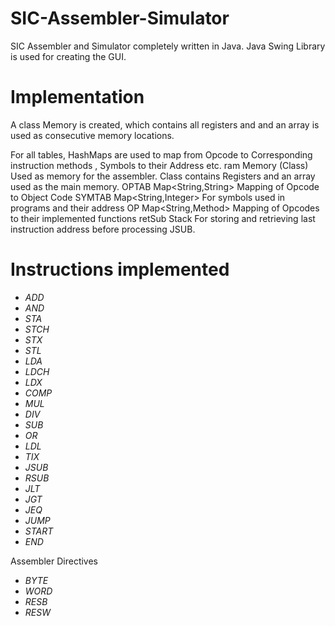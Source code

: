 # SIC-Assembler-Simulator
SIC Assembler and Simulator completely written in Java. Java Swing Library is used for creating the GUI.

# Implementation
A class Memory is created, which contains all registers and and an array is used as consecutive memory locations.

For all tables, HashMaps are used to map from Opcode to Corresponding instruction methods , Symbols to their Address etc.
ram				Memory (Class)
Used as memory for the assembler. Class contains Registers and an array used as the main memory.
OPTAB			Map<String,String>
Mapping of Opcode to Object Code
SYMTAB			Map<String,Integer>
For symbols used in programs and their address
OP				Map<String,Method>
Mapping of Opcodes to their implemented functions
retSub			Stack
For storing and retrieving last instruction address before processing JSUB.

# Instructions implemented
* *ADD*
* *AND*
* *STA*
* *STCH*
* *STX*
* *STL*
* *LDA*
* *LDCH*
* *LDX*
* *COMP*	
* *MUL*
* *DIV*
* *SUB*
* *OR*
* *LDL*
* *TIX*
* *JSUB*
* *RSUB*
* *JLT*	
* *JGT*
* *JEQ*
* *JUMP*
* *START*
* *END*

Assembler Directives
* *BYTE*
* *WORD*
* *RESB*
* *RESW*
 


